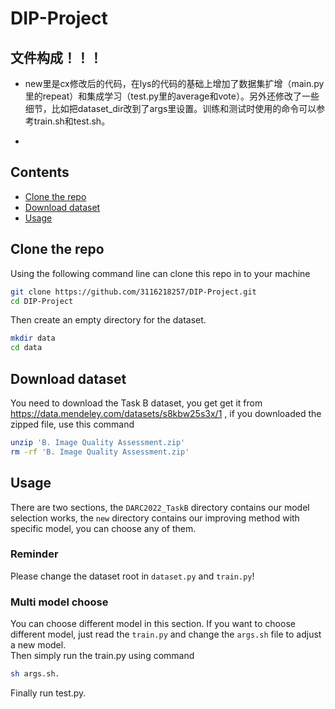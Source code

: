 # DIP-Project

## 文件构成！！！

- new里是cx修改后的代码，在lys的代码的基础上增加了数据集扩增（main.py 里的repeat）和集成学习（test.py里的average和vote）。另外还修改了一些细节，比如把dataset_dir改到了args里设置。训练和测试时使用的命令可以参考train.sh和test.sh。

- 

## Contents
- [Clone the repo](#heading-one)
- [Download dataset](#heading-two)
- [Usage](#heading-three)
## Clone the repo
Using the following command line can clone this repo in to your machine<br>
```bash 
git clone https://github.com/3116218257/DIP-Project.git
cd DIP-Project
```
Then create an empty directory for the dataset.
```bash
mkdir data
cd data
```

## Download dataset
You need to download the Task B dataset, you get get it from https://data.mendeley.com/datasets/s8kbw25s3x/1 , if you downloaded the zipped file, use this command
```bash
unzip 'B. Image Quality Assessment.zip'
rm -rf 'B. Image Quality Assessment.zip'
```

## Usage
There are two sections, the ```DARC2022_TaskB``` directory contains our model selection works, the ```new``` directory contains our improving method with specific model, you can choose any of them.
### Reminder
Please change the dataset root in ```dataset.py``` and ```train.py```!

### Multi model choose
You can choose different model in this section. If you want to choose different model, just read the ```train.py``` and change the ```args.sh``` file to adjust a new model.<br>
Then simply run the train.py using command<br>
```bash
sh args.sh.
```
Finally run test.py.


